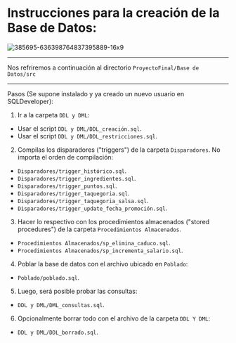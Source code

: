 # **Instrucciones para la creación de la Base de Datos:**
![385695-636398764837395889-16x9](https://user-images.githubusercontent.com/13952922/34891409-1a6a8894-f79b-11e7-9de1-000c9314d323.jpg)

***

Nos refriremos a continuación al directorio `ProyectoFinal/Base de Datos/src`
***

Pasos (Se supone instalado y ya creado un nuevo usuario en SQLDeveloper):

1. Ir a la carpeta `DDL y DML`:
  - Usar el script `DDL y DML/DDL_creación.sql`.
  - Usar el script `DDL y DML/DDL_restricciones.sql`.
  
2. Compilas los disparadores ("triggers") de la carpeta `Disparadores`. 
   No importa el orden de compilación:
  - `Disparadores/trigger_histórico.sql`.
  - `Disparadores/trigger_ingredientes.sql`.
  - `Disparadores/trigger_puntos.sql`.
  - `Disparadores/trigger_taquegoria.sql`.
  - `Disparadores/trigger_taquegoria_salsa.sql`.
  - `Disparadores/trigger_update_fecha_promoción.sql`.
  
3. Hacer lo respectivo con los procedimientos almacenados ("stored procedures") de la carpeta `Procedimientos Almacenados`.
  - `Procedimientos Almacenados/sp_elimina_caduco.sql`.
  - `Procedimientos Almacenados/sp_incrementa_salario.sql`.
  
4. Poblar la base de datos con el archivo ubicado en `Poblado`:
  - `Poblado/poblado.sql`.
  
5. Luego, será posible probar las consultas:
  - `DDL y DML/DML_consultas.sql`.
  
6. Opcionalmente borrar todo con el archivo de la carpeta `DDL Y DML`:
  - `DDL y DML/DDL_borrado.sql`.
